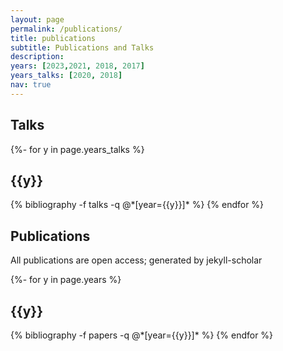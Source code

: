 ```yaml
---
layout: page
permalink: /publications/
title: publications
subtitle: Publications and Talks
description: 
years: [2023,2021, 2018, 2017]
years_talks: [2020, 2018]
nav: true
---
```

<!-- _pages/publications.md -->

## Talks
<div class="publications">
{%- for y in page.years_talks %}
  <h2 class="year">{{y}}</h2>
  {% bibliography -f talks -q @*[year={{y}}]* %}
{% endfor %}
</div>


## Publications
All publications are open access; generated by jekyll-scholar
<div class="publications">

{%- for y in page.years %}
  <h2 class="year">{{y}}</h2>
  {% bibliography -f papers -q @*[year={{y}}]* %}
{% endfor %}

</div>
